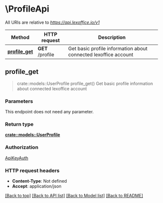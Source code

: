 # \ProfileApi

All URIs are relative to *https://api.lexoffice.io/v1*

Method | HTTP request | Description
------------- | ------------- | -------------
[**profile_get**](ProfileApi.md#profile_get) | **GET** /profile | Get basic profile information about connected lexoffice account



## profile_get

> crate::models::UserProfile profile_get()
Get basic profile information about connected lexoffice account

### Parameters

This endpoint does not need any parameter.

### Return type

[**crate::models::UserProfile**](UserProfile.md)

### Authorization

[ApiKeyAuth](../README.md#ApiKeyAuth)

### HTTP request headers

- **Content-Type**: Not defined
- **Accept**: application/json

[[Back to top]](#) [[Back to API list]](../README.md#documentation-for-api-endpoints) [[Back to Model list]](../README.md#documentation-for-models) [[Back to README]](../README.md)

